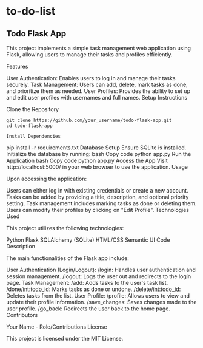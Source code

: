 # to-do-list

## Todo Flask App

This project implements a simple task management web application using Flask, allowing users to manage their tasks and profiles efficiently.

Features

User Authentication: Enables users to log in and manage their tasks securely.
Task Management: Users can add, delete, mark tasks as done, and prioritize them as needed.
User Profiles: Provides the ability to set up and edit user profiles with usernames and full names.
Setup Instructions

Clone the Repository
```
git clone https://github.com/your_username/todo-flask-app.git
cd todo-flask-app

Install Dependencies
```
pip install -r requirements.txt
Database Setup
Ensure SQLite is installed.
Initialize the database by running:
bash
Copy code
python app.py
Run the Application
bash
Copy code
python app.py
Access the App
Visit http://localhost:5000/ in your web browser to use the application.
Usage

Upon accessing the application:

Users can either log in with existing credentials or create a new account.
Tasks can be added by providing a title, description, and optional priority setting.
Task management includes marking tasks as done or deleting them.
Users can modify their profiles by clicking on "Edit Profile".
Technologies Used

This project utilizes the following technologies:

Python
Flask
SQLAlchemy (SQLite)
HTML/CSS
Semantic UI
Code Description

The main functionalities of the Flask app include:

User Authentication (Login/Logout):
/login: Handles user authentication and session management.
/logout: Logs the user out and redirects to the login page.
Task Management:
/add: Adds tasks to the user's task list.
/done/<int:todo_id>: Marks tasks as done or undone.
/delete/<int:todo_id>: Deletes tasks from the list.
User Profile:
/profile: Allows users to view and update their profile information.
/save_changes: Saves changes made to the user profile.
/go_back: Redirects the user back to the home page.
Contributors

Your Name - Role/Contributions
License

This project is licensed under the MIT License.

